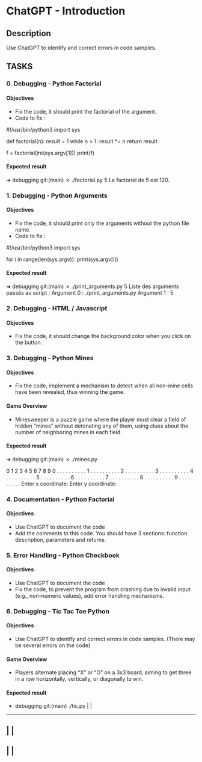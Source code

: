 # ChatGPT - Introduction

## Description
Use ChatGPT to identify and correct errors in code samples.

## TASKS

### 0. Debugging - Python Factorial

#### Objectives
- Fix the code, it should print the factorial of the argument.
- Code to fix :

#!/usr/bin/python3
import sys

def factorial(n):
    result = 1
    while n > 1:
        result *= n
    return result

f = factorial(int(sys.argv[1]))
print(f)

#### Expected result
➜  debugging git:(main) ✗ ./factorial.py 5
Le factoriel de 5 est 120.


### 1. Debugging - Python Arguments

#### Objectives
- Fix the code, it should print only the arguments without the python file name.
- Code to fix :

#!/usr/bin/python3
import sys

for i in range(len(sys.argv)):
    print(sys.argv[i])

#### Expected result
➜  debugging git:(main) ✗ ./print_arguments.py 5
Liste des arguments passés au script :
Argument 0 : ./print_arguments.py
Argument 1 : 5


### 2. Debugging - HTML / Javascript

#### Objectives
- Fix the code, it should change the background color when you click on the button.


### 3. Debugging - Python Mines

#### Objectives
- Fix the code, implement a mechanism to detect when all non-mine cells have been revealed, thus winning the game.

#### Game Overview
- Minesweeper is a puzzle game where the player must clear a field of hidden “mines” without detonating any of them, using clues about the number of neighboring mines in each field.

#### Expected result
➜  debugging git:(main) ✗ ./mines.py 

  0 1 2 3 4 5 6 7 8 9
0 . . . . . . . . . . 
1 . . . . . . . . . . 
2 . . . . . . . . . . 
3 . . . . . . . . . . 
4 . . . . . . . . . . 
5 . . . . . . . . . . 
6 . . . . . . . . . . 
7 . . . . . . . . . . 
8 . . . . . . . . . . 
9 . . . . . . . . . . 
Enter x coordinate:
Enter y coordinate:


### 4. Documentation - Python Factorial

#### Objectives
- Use ChatGPT to document the code
- Add the comments to this code. You should have 3 sections: function description, parameters and returns.



### 5. Error Handling - Python Checkbook

#### Objectives
- Use ChatGPT to document the code
- Fix the code, to prevent the program from crashing due to invalid input (e.g., non-numeric values), add error handling mechanisms.


### 6. Debugging - Tic Tac Toe Python

#### Objectives
- Use ChatGPT to identify and correct errors in code samples. (There may be several errors on the code)

#### Game Overview
- Players alternate placing “X” or “O” on a 3x3 board, aiming to get three in a row horizontally, vertically, or diagonally to win.

#### Expected result
- debugging git:(main) ./tic.py 
  |   |  
-----
  |   |  
-----
  |   |  
-----